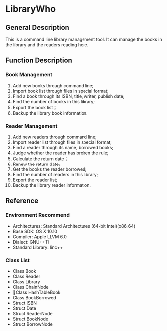 # LibraryWho
## General Description
This is a command line library management tool. It can manage the books in the library and the readers reading here.
## Function Description
### Book Management
1. Add new books through command line;
2. Import book list through files in special format;
3. Find a book through its ISBN, title, writer, publish date;
4. Find the number of books in this library; 
8. Export the book list；  
9. Backup the library book information.

### Reader Management
1. Add new readers through command line;
2. Import reader list through files in special format;
3. Find a reader through its name, borrowed books;
4. Judge whether the reader has broken the rule;
5. Calculate the return date；  
6. Renew the return date;
5. Get the books the reader borrowed;
6. Find the number of readers in this library;
7. Export the reader list;  
8. Backup the library reader information.

## Reference
### Environment Recommend
+ Architectures:    Standard Architectures (64-bit Intel)(x86_64)
+ Base SDK:         OS X 10.10
+ Compiler:         Apple LLVM 6.0
+ Dialect:          GNU++11
+ Standard Library: linc++

### Class List
+ Class Book
+ Class Reader
+ Class Library
+ Class ChainNode  
+ Class HashTableBook 
+ Class BookBorrowed 
+ Struct ISBN  
+ Struct Date  
+ Struct ReaderNode  
+ Struct BookNode
+ Struct BorrowNode
  